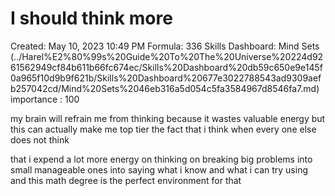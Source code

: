 # I should think more

Created: May 10, 2023 10:49 PM
Formula: 336
Skills Dashboard: Mind Sets  (../Harel%E2%80%99s%20Guide%20To%20The%20Universe%20224d9261562949cf84b611b66fc674ec/Skills%20Dashboard%20db59c650e9e145f0a965f10d9b9f621b/Skills%20Dashboard%20677e3022788543ad9309aefb257042cd/Mind%20Sets%2046eb316a5d054c5fa3584967d8546fa7.md)
importance : 100

my brain will refrain me from thinking because it wastes valuable energy but this can actually make me top tier the fact that i think when every one else does not think 

that i expend a lot more energy on thinking on breaking big problems into small manageable ones into saying what i know and what i can try using and this math degree is the perfect environment for that